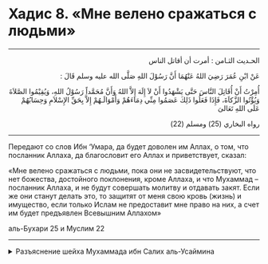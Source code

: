 
<h1 class="hadith-header"> Хадис 8. «Мне велено сражаться с людьми»</h1>

<hr>

<p class="arabic-text" dir="rtl">الحـديث الثـامن : أمرت أن أقاتل الناس</p>

<p class="arabic-text" dir="rtl">
عَنْ ابْنِ عُمَرَ رَضِيَ اللهُ عَنْهُمَا أَنَّ رَسُوْلَ اللهِ صَلَّى الله عليه وسلم قَالَ : 
</p>

<p class="arabic-text" dir="rtl">
أُمِرْتُ أَنْ أُقَاتِلَ النَّاسَ حَتَّى يَشْهَدُوا أَنْ لاَ إِلَهَ إِلاَّ اللهُ وَأَنَّ مُحَمَّداً رَسُوْلُ اللهِ، وَيُقِيْمُوا الصَّلاَةَ وَيُؤْتُوا الزَّكاَةَ، فَإِذَا فَعَلُوا ذَلِكَ عَصَمُوا مِنِّي دِمَاءَهُمْ وَأَمْوَالَـهُمْ إِلاَّ بِحَقِّ الإِسْلاَمِ وَحِسَابُهُمْ عَلَى اللهِ تَعَالىَ 
</p>

<p class="arabic-subtext" dir="rtl">
رواه البخاري (25) ومسلم (22)
</p>

<hr>

<p class="russian-text">
Передают со слов Ибн ‘Умара, да будет доволен им Аллах, о том, что посланник Аллаха, да благословит его Аллах и приветствует, сказал: 
</p>

<p class="russian-text">
«Мне велено сражаться с людьми, пока они не засвидетельствуют, что нет божества, достойного поклонения, кроме Аллаха, и что Мухаммад – посланник Аллаха, и не будут совершать молитву и отдавать закят. Если же они станут делать это, то защитят от меня свою кровь (жизнь) и имущество, если только Ислам не предоставит мне право на них, а счет им будет предъявлен Всевышним Аллахом»
</p>

<p class="russian-subtext">аль-Бухари 25 и Муслим 22</p>

<hr class="endline">

<details class="comments">
  <summary class="comments-title">Разъяснение шейха Мухаммада ибн Салих аль-Усаймина</summary>
  <p class="comments-text">Скоро...</p>
</details>